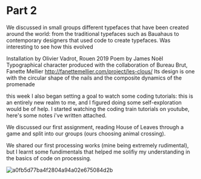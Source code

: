 # Part 2 

We discussed in small groups different typefaces that have been created around the world: from the traditional typefaces such as Bauahaus to contemporary designers that used code to create typefaces. Was interesting to see how this evolved

Installation by Olivier Vadrot, Rouen 2019
Poem by James Noël
Typographical character produced with the collaboration of Bureau Brut, Fanette Mellier
http://fanettemellier.com/project/les-clous/
Its design is one with the circular shape of the nails and the composite dynamics of the promenade 


this week I also began setting a goal to watch some coding tutorials: this is an entirely new realm to me, and I figured doing some self-exploration would be of help. I started watching the coding train tutorials on youtube, here's some notes i've written attached. 

We discussed our first assignment, reading House of Leaves through a game and split into our groups (ours choosing animal crossing).

We shared our first processing works (mine being extremely rudimental), but I learnt some fundimentals that helped me solifiy my understanding in the basics of code on processing.

![a0fb5d77ba4f2804a94a02e675084d2b](/assets/a0fb5d77ba4f2804a94a02e675084d2b.jpg)
